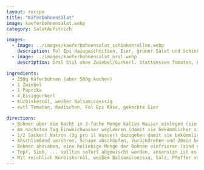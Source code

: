 ```yaml
---
layout: recipe
title: "Käferbohnensalat"
image: kaeferbohnensalat.webp
category: SalatAufstrich

images:
  - image: ../images/kaeferbohnensalat_schinkenrollen.webp
    description: Fol Epi dazugeschnitten, Eier, grüner Salat und Schinkenrollen (Rezept siehe Eiaufstrich)
  - image: ../images/kaeferbohnensalat_orsl.webp
    description: Orsl Stil ohne Zwiebel/Gurkerl. Stattdessen Tomaten, Paprika, Eier, Käse klein geschnitten. Weißer Balsamicoessig (weil sonst nichts saures drinnen), viel Kürbiskernöl und etwas Wasser bis der Salat schön saftig ist +Salz und Pfeffer. Schmeckt super!

ingredients:
  - 250g Käferbohnen (aber 500g kochen)
  - 1 Zwiebel
  - 1 Paprika
  - 4 Essiggurkerl
  - Kürbiskernöl, weißer Balsamicoessig
  - evtl Tomaten, Radischen, Fol Epi Käse, gekochte Eier

directions:
  - Bohnen über die Nacht in 3-fache Menge kaltes Wasser einlegen (sie saugen sich voll)
  - Am nächsten Tag Einweichwasser wegleeren (damit sie bekömmlicher sind) und ausreichend (ca 3,5l Volumen inkl Bohnen) frisches Wasser dazugeben (nimmt man zu wenig werden sie matschig wie Bohnenmuß).
  - 1/2 Sackerl Natron (3g pro 1l Wasser) dazugeben damit sie bekömmlicher werden und die Farbe behalten, aufkochen und dann ohne Deckel 15min bei Stufe 8 kochen. Die ersten 5min davon daneben stehen und bei Bedarf Schaum abschöpfen!
  - Anschließend umrühren, Schaum abschöpfen, zurückdrehen und 20min bei Stufe 5 schräg (halb) zugedeckt dünsten. 1 gestrichenen EL (15g) Salz dazugeben und weitere 10min bei Stufe 5 schräg zugedeckt dünsten. Kosten, evtl Salzen, evtl nochmal 10min. Wiederholen bis die Bohnen weich sind (alte Bohnen können 30min länger dauern)
  - Bohnen absieben, eine beliebige Menge der Bohnen einfrieren (sind nach dem Auftauen direkt verwendbar) und den Rest und mit fein geschnittenem Zwiebel vermengen.
  - Topf, Sieb, ... sollten sofort abgewischt werden, ansonsten ist es sehr schwer das Sieb zu säubern
  - Mit reichlich Kürbiskernöl, weißem Balsamicoessig, Salz, Pfeffer vermischen. Die Bohnen können noch warm sein damit sie sich gut ansaugen.
---
```

